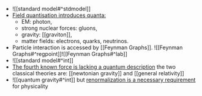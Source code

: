 * ![[standard model#^stdmodel]]
* [Field quantisation introduces quanta: ](zotero://open-pdf/library/items/E2TKJSGY?page=7&annotation=GQQ9MLBC)
	* EM: photon, 
	* strong nuclear forces: gluons, 
	* gravity: [[graviton]], 
	* matter fields: electrons, quarks, neutrinos.
* Particle interaction is accessed by [[Feynman Graphs]]. ![[Feynman Graphs#^regpoint]]![[Feynman Graphs#^lab]]
* ![[standard model#^int]]
* [The fourth known force is lacking a quantum description](zotero://open-pdf/library/items/E2TKJSGY?page=7&annotation=ZZJ867I6) the two classical theories are: [[newtonian gravity]] and [[general relativity]]
* ![[quantum gravity#^int]] but [renormalization is a necessary requirement](zotero://open-pdf/library/items/E2TKJSGY?page=7&annotation=55FIDDU5) for physicality